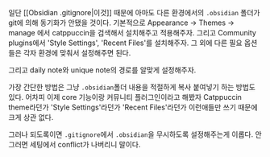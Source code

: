 일단 [[Obsidian .gitignore|이것]] 때문에 아마도 다른 환경에서의 `.obsidian` 폴더가 git에 의해 동기화가 안됐을 것이다. 
기본적으로 Appearance -> Themes -> manage 에서 catppuccin을 검색해서 설치해주고 적용해주자.
그리고 Community plugins에서 'Style Settings', 'Recent Files'를 설치해주자.
그 외에 다른 필요 옵션들은 각자 환경에 맞춰서 설정해주면 된다. 

그리고 daily note와 unique note의 경로를 알맞게 설정해주자.

가장 간단한 방법은 그냥 `.obsidian`폴더 내용을 적절하게 복사 붙여넣기 하는 방법도 있다.
어차피 이제 core 기능이랑 커뮤니티 플러그인이라고 해봤자 Catppuccin theme라던가 'Style Settings'라던가 'Recent Files'라던가 이런애들만 쓰기 때문에 크게 상관 없다.

그러나 되도록이면 `.gitignore`에서 `.obsidian`을 무시하도록 설정해주는게 이롭다. 안그러면 세팅에서 conflict가 나버리니 말이다.